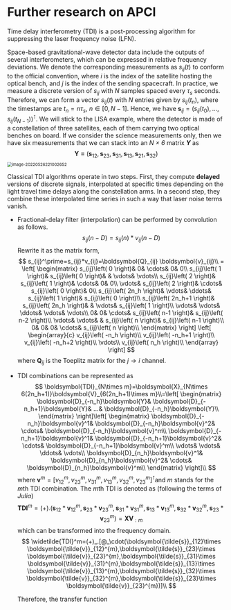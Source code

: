 # Further research on APCI

Time delay interferometry (TDI) is a post-processing algorithm for suppressing the laser frequency noise (LFN). 

Space-based gravitational-wave detector data include the outputs of several interferometers, which can be expressed in relative frequency deviations. We denote the corresponding measurements as $s_{ij}(t)$ to conform to the official convention, where *i* is the index of the satellite hosting the optical bench, and *j* is the index of the sending spacecraft. In practice, we measure a discrete version of $s_{ij}$ with *N* samples spaced every $\tau_s$ seconds. Therefore, we can form a vector $s_{ij}(t)$ with *N* entries given by $s_{ij}(t_n)$, where the timestamps are $t_n=n\tau_s$, $n ∈[0,N-1]$. Hence, we have $\boldsymbol{s}_{ij}=(s_{ij}(t_0), ..., s_{ij}(t_{N-1}))^\intercal$. We will stick to the LISA example, where the detector is made of a constellation of three satellites, each of them carrying two optical benches on board. If we consider the science measurements only, then we have six measurements that we can stack into an *N × 6* matrix ***Y*** as  
$$
\boldsymbol{Y} \equiv\left(\boldsymbol{s}_{12}, \boldsymbol{s}_{23}, \boldsymbol{s}_{31}, \boldsymbol{s}_{13}, \boldsymbol{s}_{21}, \boldsymbol{s}_{32}\right)
$$
<img src="..\image\image-20220526221002652.png" alt="image-20220526221002652" style="zoom:67%;" />

Classical TDI algorithms operate in two steps. First, they compute **delayed** versions of discrete signals, interpolated at specific times depending on the light travel time delays along the constellation arms. In a second step, they combine these interpolated time series in such a way that laser noise terms vanish.  

- Fractional-delay filter (interpolation) can be performed by convolution as follows.
    $$
    s_{ij}(n-D)=s_{ij}(n)*v_{ij}(n-D)
    $$
    Rewrite it as the matrix form,
    $$
    s_{ij}^\prime=s_{ij}*v_{ij}=\boldsymbol{Q}_{ij} \boldsymbol{v}_{ij}\\ = \left[ \begin{matrix}
    	s_{ij}\left( 0 \right)&		0&		\cdots&		0&		0\\
    	s_{ij}\left( 1 \right)&		s_{ij}\left( 0 \right)&		&		\vdots&		\vdots\\
    	s_{ij}\left( 2 \right)&		s_{ij}\left( 1 \right)&		\cdots&		0&		0\\
    	\vdots&		s_{ij}\left( 2 \right)&		\cdots&		s_{ij}\left( 0 \right)&		0\\
    	s_{ij}\left( 2n_h \right)&		\vdots&		\ddots&		s_{ij}\left( 1 \right)&		s_{ij}\left( 0 \right)\\
    	s_{ij}\left( 2n_h+1 \right)&		s_{ij}\left( 2n_h \right)&		&		\vdots&		s_{ij}\left( 1 \right)\\
    	\vdots&		\vdots&		\ddots&		\vdots&		\vdots\\
    	0&		0&		\cdots&		s_{ij}\left( n-1 \right)&		s_{ij}\left( n-2 \right)\\
    	\vdots&		\vdots&		&		s_{ij}\left( n \right)&		s_{ij}\left( n-1 \right)\\
    	0&		0&		0&		\cdots&		s_{ij}\left( n \right)\\
    \end{matrix} \right] \left[ \begin{array}{c}
    	v_{ij}\left( -n_h \right)\\
    	v_{ij}\left( -n_h+1 \right)\\
    	v_{ij}\left( -n_h+2 \right)\\
    	\vdots\\
    	v_{ij}\left( n_h \right)\\
    \end{array} \right]
    $$
    where $\boldsymbol{Q}_{ij}$ is the Toeplitz matrix for the $j \rightarrow i$ channel.

- TDI combinations can be represented as 
    $$
    \boldsymbol{TDI}_{N\times m}=\boldsymbol{X}_{N\times 6(2n_h+1)}\boldsymbol{V}_{6(2n_h+1)\times m}\\=\left[ \begin{matrix}
    	\boldsymbol{D}_{-n_h}\boldsymbol{Y}&		\boldsymbol{D}_{-n_h+1}\boldsymbol{Y}&		...&		\boldsymbol{D}_{-n_h}\boldsymbol{Y}\\
    \end{matrix} \right]\left[ \begin{matrix}
    	\boldsymbol{D}_{-n_h}\boldsymbol{v}^1&		\boldsymbol{D}_{-n_h}\boldsymbol{v}^2&		\cdots&		\boldsymbol{D}_{-n_h}\boldsymbol{v}^m\\
    	\boldsymbol{D}_{-n_h+1}\boldsymbol{v}^1&		\boldsymbol{D}_{-n_h+1}\boldsymbol{v}^2&		\cdots&		\boldsymbol{D}_{-n_h+1}\boldsymbol{v}^m\\
    	\vdots&		\vdots&		\ddots&		\vdots\\
    	\boldsymbol{D}_{n_h}\boldsymbol{v}^1&		\boldsymbol{D}_{n_h}\boldsymbol{v}^2&		\cdots&		\boldsymbol{D}_{n_h}\boldsymbol{v}^m\\
    \end{matrix} \right]\\
    $$
    where $\boldsymbol{v}^m=[v_{12}^m, v_{23}^m, v_{31}^m, v_{13}^m, v_{32}^m, v_{23}^m]^\intercal$​ and *m* stands for the *m*th TDI combination. The *m*th TDI is denoted as (following the terms of *Julia*)
    $$
    \boldsymbol{TDI}^m = (+)_{\cdot} (\boldsymbol{s}_{12}*\boldsymbol{v}_{12}^m, \boldsymbol{s}_{23}*\boldsymbol{v}_{23}^m,\boldsymbol{s}_{31}*\boldsymbol{v}_{31}^m,\boldsymbol{s}_{13}*\boldsymbol{v}_{13}^m,\boldsymbol{s}_{32}*\boldsymbol{v}_{32}^m,\boldsymbol{s}_{23}*\boldsymbol{v}_{23}^m)=\boldsymbol{X}\boldsymbol{V}_{:m}
    $$
    which can be transformed into the frequency domain.
    $$
    \widetilde{TDI}^m=(+)_.[@_\cdot(\boldsymbol{\tilde{s}}_{12}\times \boldsymbol{\tilde{v}}_{12}^{m},\boldsymbol{\tilde{s}}_{23}\times \boldsymbol{\tilde{v}}_{23}^{m},\boldsymbol{\tilde{s}}_{31}\times
    \boldsymbol{\tilde{v}}_{31}^{m},\boldsymbol{\tilde{s}}_{13}\times \boldsymbol{\tilde{v}}_{13}^{m},\boldsymbol{\tilde{s}}_{32}\times \boldsymbol{\tilde{v}}_{32}^{m},\boldsymbol{\tilde{s}}_{23}\times
    \boldsymbol{\tilde{v}}_{23}^{m})]\\
    $$
    
    Therefore, the transfer function
